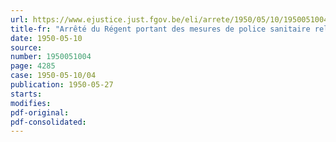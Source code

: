 ```yaml
---
url: https://www.ejustice.just.fgov.be/eli/arrete/1950/05/10/1950051004/justel
title-fr: "Arrêté du Régent portant des mesures de police sanitaire relatives à la tularémie"
date: 1950-05-10
source:
number: 1950051004
page: 4285
case: 1950-05-10/04
publication: 1950-05-27
starts:
modifies:
pdf-original:
pdf-consolidated:
---
```


